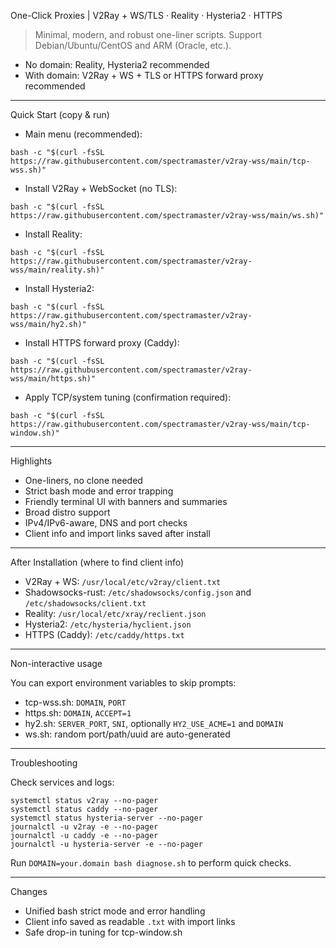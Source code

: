 One-Click Proxies | V2Ray + WS/TLS · Reality · Hysteria2 · HTTPS

> Minimal, modern, and robust one-liner scripts. Support Debian/Ubuntu/CentOS and ARM (Oracle, etc.).

- No domain: Reality, Hysteria2 recommended
- With domain: V2Ray + WS + TLS or HTTPS forward proxy recommended

---

Quick Start (copy & run)

- Main menu (recommended):
```
bash -c "$(curl -fsSL https://raw.githubusercontent.com/spectramaster/v2ray-wss/main/tcp-wss.sh)"
```

- Install V2Ray + WebSocket (no TLS):
```
bash -c "$(curl -fsSL https://raw.githubusercontent.com/spectramaster/v2ray-wss/main/ws.sh)"
```

- Install Reality:
```
bash -c "$(curl -fsSL https://raw.githubusercontent.com/spectramaster/v2ray-wss/main/reality.sh)"
```

- Install Hysteria2:
```
bash -c "$(curl -fsSL https://raw.githubusercontent.com/spectramaster/v2ray-wss/main/hy2.sh)"
```

- Install HTTPS forward proxy (Caddy):
```
bash -c "$(curl -fsSL https://raw.githubusercontent.com/spectramaster/v2ray-wss/main/https.sh)"
```

- Apply TCP/system tuning (confirmation required):
```
bash -c "$(curl -fsSL https://raw.githubusercontent.com/spectramaster/v2ray-wss/main/tcp-window.sh)"
```

---

Highlights

- One-liners, no clone needed
- Strict bash mode and error trapping
- Friendly terminal UI with banners and summaries
- Broad distro support
- IPv4/IPv6-aware, DNS and port checks
- Client info and import links saved after install

---

After Installation (where to find client info)

- V2Ray + WS: `/usr/local/etc/v2ray/client.txt`
- Shadowsocks-rust: `/etc/shadowsocks/config.json` and `/etc/shadowsocks/client.txt`
- Reality: `/usr/local/etc/xray/reclient.json`
- Hysteria2: `/etc/hysteria/hyclient.json`
- HTTPS (Caddy): `/etc/caddy/https.txt`

---

Non-interactive usage

You can export environment variables to skip prompts:
- tcp-wss.sh: `DOMAIN`, `PORT`
- https.sh: `DOMAIN`, `ACCEPT=1`
- hy2.sh: `SERVER_PORT`, `SNI`, optionally `HY2_USE_ACME=1` and `DOMAIN`
- ws.sh: random port/path/uuid are auto-generated

---

Troubleshooting

Check services and logs:
```
systemctl status v2ray --no-pager
systemctl status caddy --no-pager
systemctl status hysteria-server --no-pager
journalctl -u v2ray -e --no-pager
journalctl -u caddy -e --no-pager
journalctl -u hysteria-server -e --no-pager
```

Run `DOMAIN=your.domain bash diagnose.sh` to perform quick checks.

---

Changes

- Unified bash strict mode and error handling
- Client info saved as readable `.txt` with import links
- Safe drop-in tuning for tcp-window.sh

